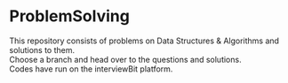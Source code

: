 # ProblemSolving
This repository consists of problems on Data Structures &amp; Algorithms and solutions to them. \
Choose a branch and head over to the questions and solutions. \
Codes have run on the interviewBit platform.
